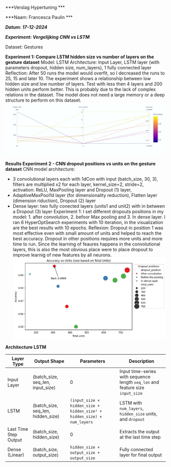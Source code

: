 ***Verslag Hypertuning  ***

***Naam: Francesca Paulin  ***

***Datum: 17-12-2024***

***Experiment: Vergelijking CNN vs LSTM***

Dataset: Gestures

**Experiment 1: Compare LSTM hidden size vs number of layers on the gesture dataset**
Model: LSTM
Architecture: Input Layer, LSTM layer (with parameters dropout, hidden size, num_layers), 1 fully connected layer
Reflection: After 50 runs the model would overfit, so I decreased the runs to 25, 15 and later 10.
The experiment shows a relationship between low hidden size and low number of layers. Test with less then 4 layers and 200 hidden units perform better. This is probably due to the lack of complex relations in the dataset. The model does not need a large memory or a deep structure to perform on this dataset.
![LSTM experiment ](img/LSTM_experiment1.png)

**Results Experiment 2 - CNN dropout positions vs units on the gesture dataset**
CNN model architecture: 
- 3 convolutional layers each with 1dCon with input (batch_size, 30, 3), filters are multiplied x2 for each layer, kernel_size=2, stride=2, activation: ReLU, MaxPooling layer and Dropout (1) layer, 
- AdaptiveMaxPool1d layer (for dimensionality reduction), Flatten layer (dimension riduction), Dropout (2) layer
- Dense layer:  two fully conected layers (units1 and unit2) with in between a Dropout (3) layer
Experiment 1: I set different dropouts positions in my model: 1. after convolution, 2. befoor Max pooling and 3. In dense layer.
I ran 6 HyperOptSearch experiments with 10 iteration, in the visualization are the best results with 10 epochs.
Reflexion: Dropout in position 1 was most effective even with small amount of units and helped to reach the best accuracy.
Dropout in other positions requires more units and more time to run. Since the learning of feaures happens in the convolutional layers, this is also the most obvious place were to place dropout to improve learnig of new features by all neurons.
![CNN experiment with units vs dropout](img/CNN_experiment_size_based.jpg)








**Architecture LSTM**

| Layer Type            | Output Shape                    | Parameters                           | Description                                      |
|-----------------------|----------------------------------|---------------------------------------|--------------------------------------------------|
| Input Layer           | (batch_size, seq_len, input_size)| 0                                    | Input time-series with sequence length `seq_len` and feature size `input_size` |
| LSTM                  | (batch_size, seq_len, hidden_size) | `(input_size × hidden_size + hidden_size² + hidden_size) × num_layers` | LSTM with `num_layers`, `hidden_size` units, and `dropout` |
| Last Time Step Output | (batch_size, hidden_size)         | 0                                    | Extracts the output at the last time step       |
| Dense (Linear)        | (batch_size, output_size)         | `hidden_size × output_size + output_size`        | Fully connected layer for final output          |
